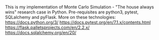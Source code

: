 This is my implementation of Monte Carlo Simulation - "The house always wins" research case in Python.
 Pre-requisites are python3, pytest, SQLalchemy and pyFlask. More on these technologies:  
 https://docs.python.org/3/ 
 https://docs.pytest.org/en/7.1.x/contents.html 
 https://flask.palletsprojects.com/en/2.2.x/ 
 https://docs.sqlalchemy.org/en/20/
